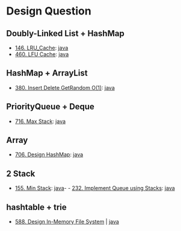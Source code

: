 # Design Question

## Doubly-Linked List + HashMap

- [146. LRU_Cache](https://leetcode.com/problems/lru-cache/):
  [java](/solution_java/0146_LRU_Cache.md)
- [460. LFU Cache](https://leetcode.com/problems/lfu-cache/):
  [java](/solution_java/0460_LFU_Cache.md)

## HashMap + ArrayList

- [380. Insert Delete GetRandom O(1)](https://leetcode.com/problems/insert-delete-getrandom-o1/):
  [java](/solution_java/0380_Insert_Delete_GetRandom_O1.md)

## PriorityQueue + Deque

- [716. Max Stack](https://leetcode.com/problems/max-stack/):
  [java](/solution_java/0716_Max_Stack.md)

## Array

- [706. Design HashMap](https://leetcode.com/problems/design-hashmap/):
  [java](/solution_java/0706_Design_HashMap.md)

## 2 Stack

- [155. Min Stack](https://leetcode.com/problems/min-stack/):
  [java](/solution_java/0155_Min_Stack.java)- - [232. Implement Queue using Stacks](https://leetcode.com/problems/powx-n/):
  [java](/solution_java/0232_Implement_Queue_using_Stacks.java)

## hashtable + trie

- [588. Design In-Memory File System](https://leetcode.com/problems/design-in-memory-file-system/) | [java](/solution_java/0588_Design_In-Memory_File_System.md)

